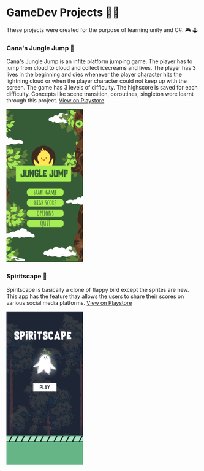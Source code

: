 # GameDev Projects :woman_technologist:
These projects were created for the purpose of learning unity and C#. :video_game: :joystick:

### Cana's Jungle Jump :baby_chick:
Cana's Jungle Jump is an infite platform jumping game. The player has to jump from cloud to cloud and collect icecreams and lives. The player has 3 lives in the beginning and dies whenever the player character hits the lightning cloud or when the player character could not keep up with the screen. The game has 3 levels of difficulty. The highscore is saved for each difficulty. Concepts like scene transition, coroutines, singleton were learnt through this project.
[View on Playstore](https://play.google.com/store/apps/details?id=com.CanaComics.CanasJungleJump)

<img src="https://github.com/Vaishnavi0123/GameDev/blob/main/Cana%20Jump/Screenshots/Screenshot_20210907-110214.png?raw=true" width="200" height="400">

### Spiritscape :ghost:
Spiritscape is basically a clone of flappy bird except the sprites are new. This app has the feature thay allows the users to share their scores on various social media platforms.
[View on Playstore](https://play.google.com/store/apps/details?id=com.CanaGames.Spiritscape)

<img src="https://github.com/Vaishnavi0123/GameDev/blob/b00723f28fc07405451bbccd645c1853e3ca36f4/Spiritscape/Screenshots/1.jpeg" width="200" height="400">



